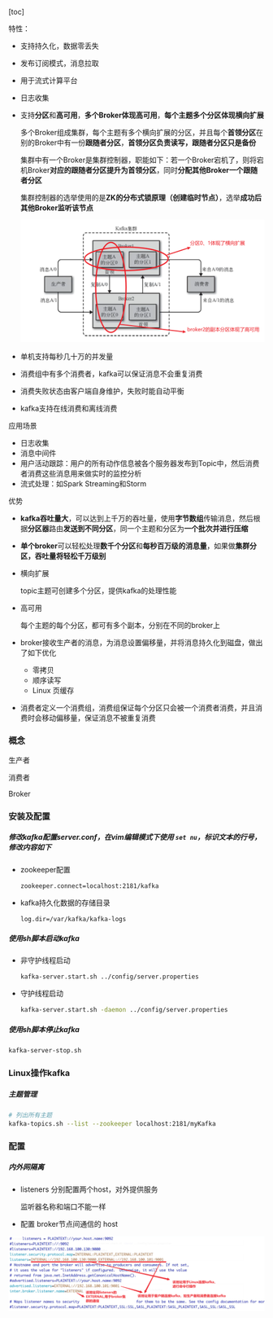

[toc]

特性：

- 支持持久化，数据零丢失

- 发布订阅模式，消息拉取

- 用于流式计算平台

- 日志收集

- 支持**分区**和**高可用**，**多个Broker体现高可用**，**每个主题多个分区体现横向扩展**

  多个Broker组成集群，每个主题有多个横向扩展的分区，并且每个**首领分区**在别的Broker中有一份**跟随者分区**，**首领分区负责读写，跟随者分区只是备份**

  集群中有一个Broker是集群控制器，职能如下：若一个Broker宕机了，则将宕机Broker**对应的跟随者分区提升为首领分区**，同时**分配其他Broker一个跟随者分区**

  集群控制器的选举使用的是**ZK的分布式锁原理（创建临时节点）**，选举**成功后其他Broker监听该节点**

  ![image-20220126214754971](images/image-20220126214754971.png)

- 单机支持每秒几十万的并发量

- 消费组中有多个消费者，kafka可以保证消息不会重复消费

- 消费失败状态由客户端自身维护，失败时能自动平衡

- kafka支持在线消费和离线消费

应用场景

- 日志收集
- 消息中间件
- 用户活动跟踪：用户的所有动作信息被各个服务器发布到Topic中，然后消费者消费这些消息用来做实时的监控分析
- 流式处理：如Spark Streaming和Storm

优势

- **kafka吞吐量大**，可以达到上千万的吞吐量，使用**字节数组**传输消息，然后根据**分区器**路由**发送到不同分区**，同一个主题和分区为**一个批次并进行压缩**

- **单个broker**可以轻松处理**数千个分区**和**每秒百万级的消息量**，如果做**集群分区，吞吐量将轻松千万级别**

- 横向扩展

  topic主题可创建多个分区，提供kafka的处理性能

- 高可用

  每个主题的每个分区，都可有多个副本，分别在不同的broker上

- broker接收生产者的消息，为消息设置偏移量，并将消息持久化到磁盘，做出了如下优化
  - 零拷贝
  - 顺序读写
  - Linux 页缓存
- 消费者定义一个消费组，消费组保证每个分区只会被一个消费者消费，并且消费时会移动偏移量，保证消息不被重复消费



### 概念

生产者

消费者

Broker





### 安装及配置

##### 修改kafka配置server.conf，在vim编辑模式下使用 `set nu`，标识文本的行号，修改内容如下

- zookeeper配置

  ```sh
  zookeeper.connect=localhost:2181/kafka
  ```

- kafka持久化数据的存储目录

  ```sh
  log.dir=/var/kafka/kafka-logs
  ```

##### 使用sh脚本启动kafka

- 非守护线程启动

  ```sh
  kafka-server.start.sh ../config/server.properties
  ```

- 守护线程启动

  ```sh
  kafka-server.start.sh -daemon ../config/server.properties
  ```

##### 使用sh脚本停止kafka

```sh
kafka-server-stop.sh
```



### Linux操作kafka

##### 主题管理

```sh
# 列出所有主题
kafka-topics.sh --list --zookeeper localhost:2181/myKafka


```





### 配置

##### 内外网隔离

- listeners 分别配置两个host，对外提供服务

  监听器名称和端口不能一样

- 配置 broker节点间通信的 host

![image-20220206211654172](images/image-20220206211654172.png)
